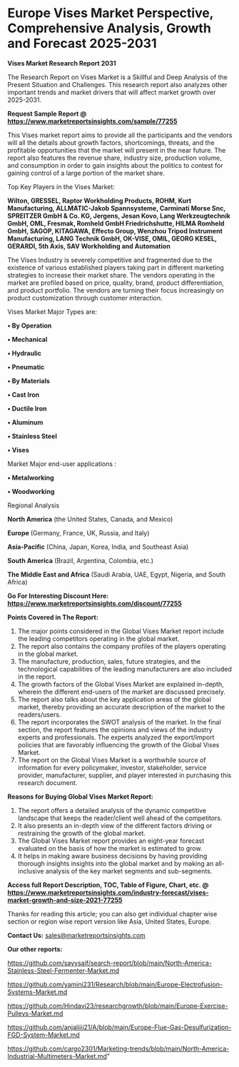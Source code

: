 # Europe Vises Market Perspective, Comprehensive Analysis, Growth and Forecast 2025-2031

<strong>Vises Market Research Report 2031</strong>

The Research Report on Vises Market is a Skillful and Deep Analysis of the Present Situation and Challenges. This research report also analyzes other important trends and market drivers that will affect market growth over 2025-2031.

<strong>Request Sample Report @ <a href=https://www.marketreportsinsights.com/sample/77255>https://www.marketreportsinsights.com/sample/77255</a></strong>

This Vises market report aims to provide all the participants and the vendors will all the details about growth factors, shortcomings, threats, and the profitable opportunities that the market will present in the near future. The report also features the revenue share, industry size, production volume, and consumption in order to gain insights about the politics to contest for gaining control of a large portion of the market share.

Top Key Players in the Vises Market:

<strong>Wilton, GRESSEL, Raptor Workholding Products, ROHM, Kurt Manufacturing, ALLMATIC-Jakob Spannsysteme, Carminati Morse Snc, SPREITZER GmbH & Co. KG, Jergens, Jesan Kovo, Lang Werkzeugtechnik GmbH, OML, Fresmak, Romheld GmbH Friedrichshutte, HILMA Romheld GmbH, SAGOP, KITAGAWA, Effecto Group, Wenzhou Tripod Instrument Manufacturing, LANG Technik GmbH, OK-VISE, OMIL, GEORG KESEL, GERARDI, 5th Axis, SAV Workholding and Automation</strong>

The Vises Industry is severely competitive and fragmented due to the existence of various established players taking part in different marketing strategies to increase their market share. The vendors operating in the market are profiled based on price, quality, brand, product differentiation, and product portfolio. The vendors are turning their focus increasingly on product customization through customer interaction.

Vises Market Major Types are:

<strong>• By Operation

• Mechanical

• Hydraulic

• Pneumatic

• By Materials

• Cast Iron

• Ductile Iron

• Aluminum

• Stainless Steel

• Vises</strong>

Market Major end-user applications :

<strong>• Metalworking

• Woodworking</strong>

Regional Analysis

</u><strong><b>North America</b></strong> (the United States, Canada, and Mexico)

<strong><b>Europe </b></strong>(Germany, France, UK, Russia, and Italy)

<strong><b>Asia-Pacific</b></strong> (China, Japan, Korea, India, and Southeast Asia)

<strong><b>South America</b></strong> (Brazil, Argentina, Colombia, etc.)

<strong><b>The Middle East and Africa</b></strong> (Saudi Arabia, UAE, Egypt, Nigeria, and South Africa)

<strong>Go For Interesting Discount Here: <a href=https://www.marketreportsinsights.com/discount/77255>https://www.marketreportsinsights.com/discount/77255</a></strong>

<strong>Points Covered in The Report:</strong>
<ol>
  <li>The major points considered in the Global Vises Market report include the leading competitors operating in the global market.</li>
  <li>The report also contains the company profiles of the players operating in the global market.</li>
  <li>The manufacture, production, sales, future strategies, and the technological capabilities of the leading manufacturers are also included in the report.</li>
  <li>The growth factors of the Global Vises Market are explained in-depth, wherein the different end-users of the market are discussed precisely.</li>
  <li>The report also talks about the key application areas of the global market, thereby providing an accurate description of the market to the readers/users.</li>
  <li>The report incorporates the SWOT analysis of the market. In the final section, the report features the opinions and views of the industry experts and professionals. The experts analyzed the export/import policies that are favorably influencing the growth of the Global Vises Market.</li>
  <li>The report on the Global Vises Market is a worthwhile source of information for every policymaker, investor, stakeholder, service provider, manufacturer, supplier, and player interested in purchasing this research document.</li>
</ol>
<strong>Reasons for Buying Global Vises Market Report:</strong>

<ol>
  <li>The report offers a detailed analysis of the dynamic competitive landscape that keeps the reader/client well ahead of the competitors.</li>
  <li>It also presents an in-depth view of the different factors driving or restraining the growth of the global market.</li>
  <li>The Global Vises Market report provides an eight-year forecast evaluated on the basis of how the market is estimated to grow.</li>
  <li>It helps in making aware business decisions by having providing thorough insights insights into the global market and by making an all-inclusive analysis of the key market segments and sub-segments.</li>
</ol>
<strong>Access full Report Description, TOC, Table of Figure, Chart, etc. @ <a href=https://www.marketreportsinsights.com/industry-forecast/vises-market-growth-and-size-2021-77255>https://www.marketreportsinsights.com/industry-forecast/vises-market-growth-and-size-2021-77255</a></strong>


Thanks for reading this article; you can also get individual chapter wise section or region wise report version like Asia, United States, Europe.

<strong>Contact Us:</strong>
sales@marketreportsinsights.com

<strong>Our other reports:</strong>

<a href=https://github.com/sayysaif/search-report/blob/main/North-America-Stainless-Steel-Fermenter-Market.md>https://github.com/sayysaif/search-report/blob/main/North-America-Stainless-Steel-Fermenter-Market.md</a>

<a href=https://github.com/yamini231/Research/blob/main/Europe-Electrofusion-Systems-Market.md>https://github.com/yamini231/Research/blob/main/Europe-Electrofusion-Systems-Market.md</a>

<a href=https://github.com/Hindavi23/researchgrowth/blob/main/Europe-Exercise-Pulleys-Market.md>https://github.com/Hindavi23/researchgrowth/blob/main/Europe-Exercise-Pulleys-Market.md</a>

<a href=https://github.com/anjaliiii21/A/blob/main/Europe-Flue-Gas-Desulfurization-FGD-System-Market.md>https://github.com/anjaliiii21/A/blob/main/Europe-Flue-Gas-Desulfurization-FGD-System-Market.md</a>

<a href=https://github.com/cargo2301/Marketing-trends/blob/main/North-America-Industrial-Multimeters-Market.md>https://github.com/cargo2301/Marketing-trends/blob/main/North-America-Industrial-Multimeters-Market.md</a>"
